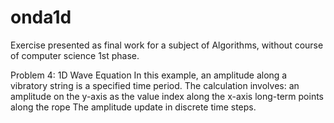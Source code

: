 # onda1d
Exercise presented as final work for a subject of Algorithms, without course of computer science 1st phase.

Problem 4: 1D Wave Equation
In this example, an amplitude along a vibratory string is a specified time period. The calculation involves:
an amplitude on the y-axis
as the value index along the x-axis
long-term points along the rope
The amplitude update in discrete time steps.
